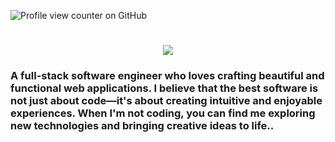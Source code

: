 ![Profile view counter on GitHub](https://komarev.com/ghpvc/?username=dulfackerhisham&color=brightgreen&style=plastic&abbreviated=true&base=250)

<h1 align="center">
    <img src="https://readme-typing-svg.herokuapp.com/?font=Inter&size=48&center=true&vCenter=true&width=500&height=70&color=F4320B&duration=4000&lines=Hi+There!+👋;+I'm+Hisham+Dulfacker!;" />
</h1>

### A full-stack software engineer who loves crafting beautiful and functional web applications. I believe that the best software is not just about code—it's about creating intuitive and enjoyable experiences. When I'm not coding, you can find me exploring new technologies and bringing creative ideas to life..
